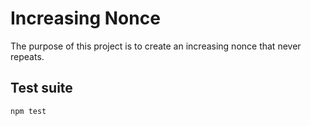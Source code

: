 # Increasing Nonce
The purpose of this project is to create an increasing nonce that never repeats.

## Test suite
```bash
npm test
```
